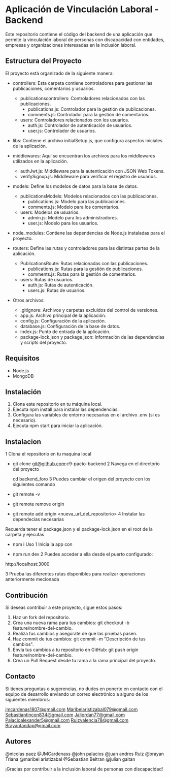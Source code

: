 # Aplicación de Vinculación Laboral - Backend

Este repositorio contiene el código del backend de una aplicación que permite la vinculación laboral de personas con discapacidad con entidades, empresas y organizaciones interesadas en la inclusión laboral.

## Estructura del Proyecto

El proyecto está organizado de la siguiente manera:

- controllers: Esta carpeta contiene controladores para gestionar las publicaciones, comentarios y usuarios.
  - publicationscontrollers: Controladores relacionados con las publicaciones.
    - publications.js: Controlador para la gestión de publicaciones.
    - comments.js: Controlador para la gestión de comentarios.
  - users: Controladores relacionados con los usuarios.
    - auth.js: Controlador de autenticación de usuarios.
    - user.js: Controlador de usuarios.

- libs: Contiene el archivo initialSetup.js, que configura aspectos iniciales de la aplicación.

- middlewares: Aquí se encuentran los archivos para los middlewares utilizados en la aplicación.
  - authJwt.js: Middleware para la autenticación con JSON Web Tokens.
  - verifySignup.js: Middleware para verificar el registro de usuarios.

- models: Define los modelos de datos para la base de datos.
  - publicationsModels: Modelos relacionados con las publicaciones.
    - publications.js: Modelo para las publicaciones.
    - comments.js: Modelo para los comentarios.
  - users: Modelos de usuarios.
    - admin.js: Modelo para los administradores.
    - user.js: Modelo para los usuarios.

- node_modules: Contiene las dependencias de Node.js instaladas para el proyecto.

- routers: Define las rutas y controladores para las distintas partes de la aplicación.
  - PublicationsRoute: Rutas relacionadas con las publicaciones.
    - publications.js: Rutas para la gestión de publicaciones.
    - comments.js: Rutas para la gestión de comentarios.
  - users: Rutas de usuarios.
    - auth.js: Rutas de autenticación.
    - users.js: Rutas de usuarios.

- Otros archivos:
  - .gitignore: Archivos y carpetas excluidos del control de versiones.
  - app.js: Archivo principal de la aplicación.
  - config.js: Configuración de la aplicación.
  - database.js: Configuración de la base de datos.
  - index.js: Punto de entrada de la aplicación.
  - package-lock.json y package.json: Información de las dependencias y scripts del proyecto.

## Requisitos

- Node.js
- MongoDB

## Instalación

1. Clona este repositorio en tu máquina local.
2. Ejecuta npm install para instalar las dependencias.
3. Configura las variables de entorno necesarias en el archivo .env (si es necesario).
4. Ejecuta npm start para iniciar la aplicación.

## Instalacion
1 Clona el repositorio en tu maquina local

- git clone git@github.com:c9-pacto-backend
2 Navega en el directorio del proyecto

  cd backend_foro
3 Puedes cambiar el origen del proyecto con los siguientes comando

- git remote -v
- git remote remove origin
- git remote add origin <nueva_url_del_repositorio>
4 Instalar las dependecias necesarias

Recuerda tener el package.json y el package-lock.json en el root de la carpeta y ejecutas
- npm i
Uso
1 Inicia la app con

- npm run dev
2 Puedes acceder a ella desde el puerto configurado:

http://localhost:3000

3 Prueba las diferentes rutas disponibles para realizar operaciones anteriormente mecionada

## Contribución

Si deseas contribuir a este proyecto, sigue estos pasos:

1. Haz un fork del repositorio.
2. Crea una nueva rama para tus cambios: git checkout -b feature/nombre-del-cambio.
3. Realiza tus cambios y asegúrate de que las pruebas pasen.
4. Haz commit de tus cambios: git commit -m "Descripción de tus cambios".
5. Envía tus cambios a tu repositorio en GitHub: git push origin feature/nombre-del-cambio.
6. Crea un Pull Request desde tu rama a la rama principal del proyecto.


## Contacto

Si tienes preguntas o sugerencias, no dudes en ponerte en contacto con el equipo de desarrollo enviando un correo electrónico a alguno de los siguientes miembros:

jmcardenas1807@gmail.com 
Maribelaristizabal079@gmail.com
Sebastiantincon834@gmail.com
Jaljordan77@gmail.com
Palacioalexander5@gmail.com
Ruizvalencia78@gmail.com
Brayantandap@gmail.com


## Autores

@nicolas paez
@JMCardenass
@john palacios
@juan andres Ruiz
@brayan Triana
@maribel aristizabal
@Sebastian Beltran
@julian gaitan

¡Gracias por contribuir a la inclusión laboral de personas con discapacidad!
